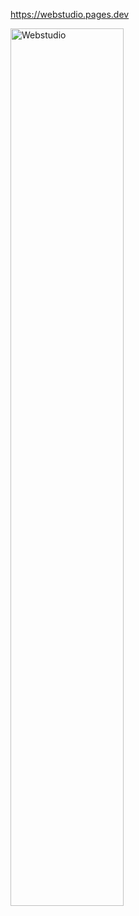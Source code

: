https://webstudio.pages.dev

<img src="public/src/assets/Webstudio1.png" alt="Webstudio" title="Webstudio" style="width: 60%" >
